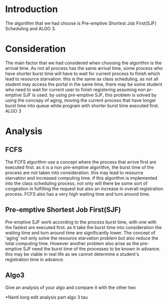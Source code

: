 # Introduction
The algorithm that we had choose is Pre-emptive Shortest Job First(SJF) Scheduling and ALGO 3. 

# Consideration

The main factor that we had considered when choosing the algorithm is the arrival time. As not all process has the same arrival time, some process who have shorter burst time will have to wait for current process to finish which lead to resource starvation. this is the same as class scheduling. as not all student may access the portal in the same time, there may be some student who need to wait for current user to finish registering assuming non pr-emptive SJF is used. by using pre-emptive SJF, this problem is solved by using the concepy of aging, moving the current process that have longer burst time into queue while program with shorter burst time executed first. ALGO 3

# Analysis

## FCFS

The FCFS algorithm use a concept where the process that arrive first are executed first. as it is a non pre-emptive algorithm, the burst time of the process are not taken into consideration. this may lead to resource starvation and increased computing time. if this algorithm is implemented into the class scheduling process, not only will there be some sort of congestion in fulfilling the request but also an increase in overall registration process. FCFS also has a very high waiting time and turn around time. 

##  Pre-emptive Shortest Job First(SJF)

 Pre-emptive SJF work according to the process burst time, with one with the fastest are executed first. as it take the burst time into consideration the waiting time and turn around time are significantly lower. The concept of 'aging' not only solve the resource starvation problem but also reduce the total  computing time. However another problem also arise as the pre-emptive SJF need the burst time of the processes to be known in advance. this may be viable in real life as we cannot determine a student's registration time in advance.

## Algo3

Give an analysis of your algo and compare it with the other two

*Nanti korg edit analysis part algo 3 tau
